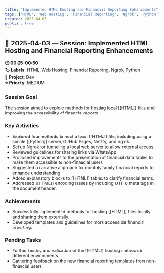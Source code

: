 ```yaml
---
title: "Implemented HTML Hosting and Financial Reporting Enhancements"
tags: ['HTML', 'Web Hosting', 'Financial Reporting', 'Ngrok', 'Python']
created: 2025-04-03
publish: true
---
```


## 📅 2025-04-03 — Session: Implemented HTML Hosting and Financial Reporting Enhancements

**🕒 00:25–00:50**  
**🏷️ Labels**: HTML, Web Hosting, Financial Reporting, Ngrok, Python  
**📂 Project**: Dev  
**⭐ Priority**: MEDIUM  


### Session Goal
The session aimed to explore methods for hosting local [[HTML]] files and improving the accessibility of financial reports.

### Key Activities
- Explored four methods to host a local [[HTML]] file, including using a simple [[Python]] server, GitHub Pages, Netlify, and ngrok.
- Set up Ngrok for tunneling a local web server to allow external access.
- Reviewed guidelines for sharing links via WhatsApp.
- Proposed improvements to the presentation of financial data tables to make them accessible to non-financial users.
- Suggested a narrative approach for monthly family financial reports to enhance understanding.
- Added explanatory blocks to [[HTML]] tables to clarify financial terms.
- Addressed [[HTML]] encoding issues by including UTF-8 meta tags in the document header.

### Achievements
- Successfully implemented methods for hosting [[HTML]] files locally and sharing them externally.
- Developed templates and guidelines for more accessible financial reporting.

### Pending Tasks
- Further testing and validation of the [[HTML]] hosting methods in different environments.
- Gathering feedback on the new financial reporting templates from non-financial users.

